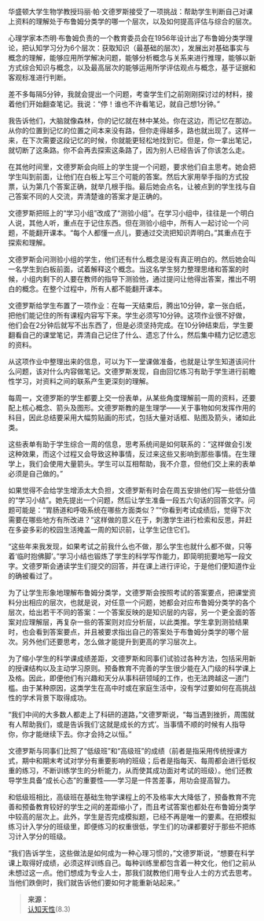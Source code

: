 华盛顿大学生物学教授玛丽·帕·文德罗斯接受了一项挑战：帮助学生判断自己对课上资料的理解处于布鲁姆分类学的哪一个层次，以及如何提高评估与综合的层次。

心理学家本杰明·布鲁姆负责的一个教育委员会在1956年设计出了布鲁姆分类学理论，把认知学习分为6个层次：获取知识（最基础的层次），发展出对基础事实与概念的理解，能够应用所学解决问题，能够分析概念与关系来进行推理，能够以新方式综合知识与概念，以及最高层次的能够运用所学评估观点与概念，基于证据和客观标准进行判断。

差不多每隔5分钟，我就会提出一个问题，考查学生们之前刚刚探讨过的材料，接着他们开始翻查笔记。我说：“停！谁也不许看笔记，就自己想1分钟。”

我告诉他们，大脑就像森林，你的记忆就在林中某处。你在这边，而记忆在那边。从你的位置到记忆的位置之间本来没有路，但你走得越多，路也就出现了。这样一来，在下次需要这段记忆的时候，你就能更轻松地找到它。但是，你一拿出笔记，就切断了这条路。你不会再去探索这条路了，因为别人已经告诉了你该怎么走。

在其他时间里，文德罗斯会向班上的学生提一个问题，要求他们自主思考。她会把学生叫到前面，让他们在白板上写三个可能的答案。然后大家用举手指的方式投票，认为第几个答案正确，就举几根手指。最后她会点名，让被点到的学生找与自己答案不同的人交流，弄清楚谁的答案才是正确的。

文德罗斯把班上的“学习小组”改成了“测验小组”。在学习小组中，往往是一个明白人说，其他人听，重点在于记住东西。但在测验小组中，所有人一起讨论一个问题，不能翻开课本。“每个人都懂一点儿，要通过交流把知识弄明白。”其重点在于探索和理解。

文德罗斯会问测验小组的学生，他们还有什么概念是没有真正明白的。然后她会叫一名学生到白板前面，试着解释这个概念。当这名学生努力整理思绪和答案的时候，小组内剩下的人要在教师的指导下测验他，通过提问让他得出答案，推出不明白的概念。在整个过程中，所有人都不能翻开课本。

文德罗斯给学生布置了一项作业：在每一天结束后，腾出10分钟，拿一张白纸，把他们能记住的所有课程内容写下来。学生必须写10分钟。这项作业很不好做，他们会在2分钟后就写不出东西了，但是必须坚持完成。在10分钟结束后，学生要翻看自己的课堂笔记，弄清自己记住了什么、遗忘了什么，然后集中精力记忆遗忘的资料。

从这项作业中整理出来的信息，可以为下一堂课做准备，也就是让学生知道该问什么问题，该对什么内容做笔记。文德罗斯发现，自由回忆练习有助于学生进行前瞻性学习，对资料之间的联系产生更深刻的理解。

每周一，文德罗斯的学生都要上交一份表单，从某些角度理解前一周的资料，还要配上核心概念、箭头及图形。文德罗斯教的是生理学——关于事物如何发挥作用的科目，因此总结要采用大幅剪贴画的形式，包括大量对话框、贴图及箭头，诸如此类。

这些表单有助于学生综合一周的信息，思考系统间是如何联系的：“这样做会引发这种效果，而这个过程又会导致这种事情，反过来这些又影响到那些事情。在生理学上，我们会使用大量箭头。学生可以互相帮助，我不介意，但他们交上来的表单必须是自己做的。”

如果觉得不会给学生增添太大负担，文德罗斯有时会在周五安排他们写一些低分值的“学习小结”。她先提出一个问题，然后让学生准备一段五六句话的回答文字。问题可能是：“胃肠道和呼吸系统在哪些方面类似？”“你看到考试成绩后，觉得下次需要在哪些地方有所改进？”这样做的意义在于，刺激学生进行检索和反思，并赶在多姿多彩的校园生活掩盖一周的知识前，让学生记住它们。

“这些年来我发现，如果考试之前我什么也不做，那么学生也就什么都不做，只等着‘临时抱佛脚’。”学习小结也锻炼了学生的科学写作能力，即简明扼要地写一段文字。文德罗斯会通读学生们提交的回答，并在课上进行评论，于是他们便知道作业的确被看过了。

为了让学生形象地理解布鲁姆分类学，文德罗斯会按照考试的答案要点，把课堂资料分出相应的层次，也就是说，对任意一个问题，她都会对应布鲁姆分类学的各个层次，给出若干不同的答案：一个答案反映的是知识层的内容，另一个更全面的答案对应理解层，再复杂一些的答案则对应分析层，以此类推。学生拿到测验结果时，也会看到答案要点，并且被要求指出自己的答案处于布鲁姆分类学的哪个层次。另外他们还要思考，怎么做才能提升到更高的学习层次上。

为了缩小学生的科学课成绩差距，文德罗斯和同事们试验过各种方法，包括采用新的授课结构以及主动学习原则。预备教育不完善的学生很少能在入门级的科学课上及格。因此，即便他们有兴趣和天分从事科研领域的工作，也无法跨越这一道门槛。由于某种原因，这类学生在高中时或在家庭生活中，没有学过要如何在高挑战性的学术背景下取得成功。

“我们中间的大多数人都走上了科研的道路，”文德罗斯说，“每当遇到挫折，周围就有人帮助我们，或是告诉我们‘这就是成长的方式’。当事情不顺的时候有人指导你，你才能继续下去。你才会持之以恒。”

文德罗斯与同事们比照了“低级班”和“高级班”的成绩（前者是指采用传统授课方式，期中和期末考试对学分有重要影响的班级；后者是指每天、每周都会进行低权重的练习，不断训练学生的分析能力，从而使其成功面对考试的班级）。他们还教导学生具备“成长心态”的重要性——学习是一件苦差事，用功会提高智力。

和低级班相比，高级班在基础生物学课程上的不及格率大大降低了，预备教育不完善和预备教育较好的学生之间的差距缩小了，而且考试答案也都处在布鲁姆分类学中较高的层次上。此外，学生是否完成模拟题，已经不再是唯一的要素。在把模拟练习计入学分的班级里，即便练习的权重很低，学生们的功课都要好于那些不把练习计入学分的班级。

“我们告诉学生，这些做法是如何成为一种心理习惯的，”文德罗斯说，“想要在科学课上取得好成绩，必须这样训练自己。每种训练里都包含着一种文化，他们之前从未想过这一点。他们想成为专业人士，那我们就教他们用专业人士的方式去思考。当他们跌倒时，我们就告诉他们要如何才能重新站起来。”

>**来源：**  
>[认知天性](/读书/学习/认知天性.md)(8.3)

